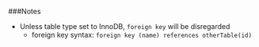 ###Notes

* Unless table type set to InnoDB, `foreign key` will be disregarded
	* foreign key syntax: `foreign key (name) references otherTable(id)`
